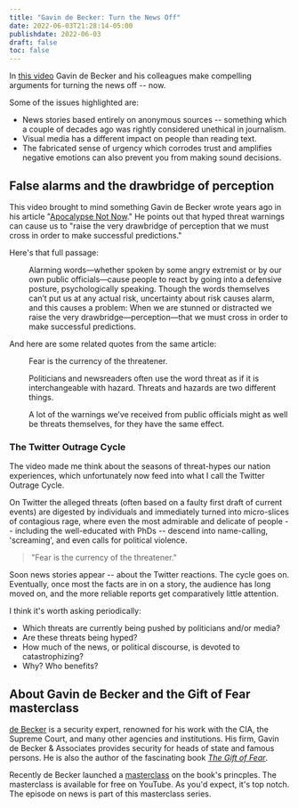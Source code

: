 ```yaml
---
title: "Gavin de Becker: Turn the News Off"
date: 2022-06-03T21:28:14-05:00
publishdate: 2022-06-03
draft: false
toc: false
---
```


In <a href="https://www.youtube.com/watch?v=CYDWfxqZeW4" target="blank">this video</a> Gavin de Becker and his colleagues make compelling arguments for turning the news off -- now. 

Some of the issues highlighted are:

* News stories based entirely on anonymous sources -- something which a couple of decades ago was rightly considered unethical in journalism. 
* Visual media has a different impact on people than reading text.
* The fabricated sense of urgency which corrodes trust and amplifies negative emotions can also prevent you from making sound decisions.

## False alarms and the drawbridge of perception

This video brought to mind something Gavin de Becker wrote years ago in his article "<a href="https://gdba.com/apocalypse-not-now/" target="blank">Apocalypse Not Now</a>." He points out that hyped threat warnings can cause us to "raise the very drawbridge of perception that we must cross in order to make successful predictions."

Here's that full passage: 

<div style="padding-left: 2.5em;"><p>Alarming words—whether spoken by some angry extremist or by our own public officials—cause people to react by going into a defensive posture, psychologically speaking. Though the words themselves can’t put us at any actual risk, uncertainty about risk causes alarm, and this causes a problem: When we are stunned or distracted we raise the very drawbridge—perception—that we must cross in order to make successful predictions.</p></div>

And here are some related quotes from the same article:

 <div style="padding-left: 2.5em;"><p>Fear is the currency of the threatener.</p></div>

 <div style="padding-left: 2.5em;"><p>Politicians and newsreaders often use the word threat as if it is interchangeable with hazard. Threats and hazards are two different things.</a></div>

 <div style="padding-left: 2.5em;"><p>A lot of the warnings we’ve received from public officials might as well be threats themselves, for they have the same effect.</a></div>
  
 ### The Twitter Outrage Cycle
  
The video made me think about the seasons of threat-hypes our nation experiences, which unfortunately now feed into what I call the Twitter Outrage Cycle. 
  
On Twitter the alleged threats (often based on a faulty first draft of current events) are digested by individuals and immediately turned into micro-slices of contagious rage, where even the most admirable and delicate of people -- including the well-educated with PhDs -- descend into name-calling, 'screaming', and even calls for political violence.


<blockquote>"Fear is the currency of the threatener."</blockquote>

Soon news stories appear -- about the Twitter reactions. The cycle goes on. Eventually, once most the facts are in on a story, the audience has long moved on, and the more reliable reports get comparatively little attention.

I think it's worth asking periodically: 
* Which threats are currently being pushed by politicians and/or media? 
* Are these threats being hyped? 
* How much of the news, or political discourse, is devoted to catastrophizing?
* Why? Who benefits?

## About Gavin de Becker and the Gift of Fear masterclass

<a href="https://gdba.com/leadership/gavin-de-becker/" target="blank">de Becker</a> is a security expert, renowned for his work with the CIA, the Supreme Court, and many other agencies and institutions. His firm, Gavin de Becker & Associates provides security for heads of state and famous persons. He is also the author of the fascinating book <a href="https://www.amazon.com/Gift-Fear-Gavin-Becker/dp/0316235776/" target="blank"><em>The Gift of Fear</em></a>. 

Recently de Becker launched a <a href="https://www.youtube.com/channel/UCMN48JPOuzz5u66j50QvqXg" target="blank">masterclass</a> on the book's princples. The masterclass is available for free on YouTube. As you'd expect, it's top notch. The episode on news is part of this masterclass series.
